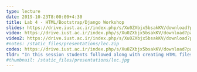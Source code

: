 ```yaml
---
type: lecture
date: 2019-10-23T8:00:00+4:30
title: Lab 4 - HTML/Bootstrap/Django Workshop
slides: https://drive.iust.ac.ir/index.php/s/Xu0ZXbjx5bsakKV/download?path=%2FSlides&files=Lab4.pdf
video: https://drive.iust.ac.ir/index.php/s/Xu0ZXbjx5bsakKV/download?path=%2FVideos&files=lab4a.mp4
video2: https://drive.iust.ac.ir/index.php/s/Xu0ZXbjx5bsakKV/download?path=%2FVideos&files=lab4_short.mp4
#notes: /static_files/presentations/lec.zip
codes: https://drive.iust.ac.ir/index.php/s/Xu0ZXbjx5bsakKV/download?path=%2FCode&files=Lab4.zip
tldr: "In this session students followed along with creating HTML files and using bootstrap components to make it pretty. Next, they went through a simple django demo to create a single model with two pages, one for add and another one for viewing all data. The commands.txt referenced in the second video can be found in the attached Lab4.zip code file along with the entire django_demo1 folder. ِYou can download WinMerge from downloads.sourceforge.net/winmerge/WinMerge-2.16.4-Setup.exe. Don't forget to add its path to the environment path so you can call winmergeu.exe from anywhere without entering the full path."
#thumbnail: /static_files/presentations/lec.jpg
---
```

